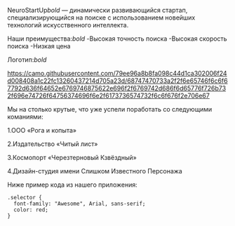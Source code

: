 NeuroStartUp*bold* — динамически развивающийся стартап, специализирующийся на поиске с использованием новейших технологий искусственного интеллекта. 

Наши преимущества:*bold*
-Высокая точность поиска
-Высокая скорость поиска
-Низкая цена

Логотип:*bold*

https://camo.githubusercontent.com/79ee96a8b8fa098c44d1ca302006f24d008408a1c22fc13260437214d705a23d/68747470733a2f2f6e65746f6c6f67792d636f64652e6769746875622e696f2f6769742d686f6d65776f726b732f696e74726f64756374696f6e2f6173736574732f6c6f676f2e706e67


Мы на столько крутые, что уже успели поработать со следующими команиями:


   1.ООО «Рога и копыта»

   2.Издательство «Читый лист»

   3.Космопорт «Черезтерновый Кзвёздный»

   4.Дизайн-студия имени Слишком Известного Персонажа
    
Ниже пример кода из нашего приложения:

```
.selector {
  font-family: "Awesome", Arial, sans-serif;
  color: red;
}
```